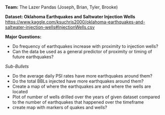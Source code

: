 
**Team:** 
The Lazer Pandas (Joseph, Brian, Tyler, Brooke)

**Dataset: Oklahoma Earthquakes and Saltwater Injection Wells**
https://www.kaggle.com/ksuchris2000/oklahoma-earthquakes-and-saltwater-injection-wells#InjectionWells.csv

**Major Questions:**
- Do frequency of earthquakes increase with proximity to injection wells?
- Can the data be used as a general predictor of proximity or timing of future earthquakes?


*Sub-Bullets*
- Do the average daily PSI rates have more earthquakes around them?
- Do the total BBLs injected have more earthquakes around them?
- Create a map of where the earthquakes are and where the wells are located
- Plot of number of wells drilled over the years of given dataset compared to the number of earthquakes that happened over the timeframe
- create map with markers of quakes and wells?


